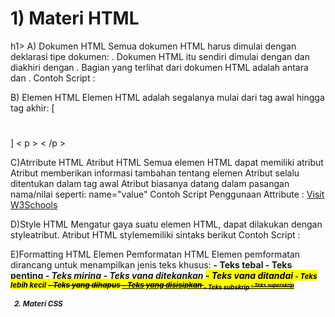 <h1>1) Materi HTML</h1>h1>
   A) Dokumen HTML
   Semua dokumen HTML harus dimulai dengan deklarasi tipe dokumen: <!DOCTYPE html>.
   Dokumen HTML itu sendiri dimulai dengan <html>dan diakhiri dengan </html>.
   Bagian yang terlihat dari dokumen HTML adalah antara <body>dan </body>.
   Contoh Script :
   <!DOCTYPE html>
<html>
<body>
</body>
</html>

  B) Elemen HTML
  Elemen HTML adalah segalanya mulai dari tag awal hingga tag akhir:
  [<h1>  </h1> ​​]
  < p >  < /p >

  C)Atrribute HTML
  Atribut HTML
  Semua elemen HTML dapat memiliki atribut
  Atribut memberikan informasi tambahan tentang elemen
  Atribut selalu ditentukan dalam tag awal
  Atribut biasanya datang dalam pasangan nama/nilai seperti: name="value"
  Contoh Script Penggunaan Attribute <a> :
  <a href="https://www.w3schools.com">Visit W3Schools</a>

  D)Style HTML
  Mengatur gaya suatu elemen HTML, dapat dilakukan dengan styleatribut.
  Atribut HTML stylememiliki sintaks berikut
  Contoh Script :
  <tagname style="property:value;">

  E)Formatting HTML
  Elemen Pemformatan HTML
  Elemen pemformatan dirancang untuk menampilkan jenis teks khusus:
 <b>- Teks tebal
 <strong>- Teks penting
 <i>- Teks miring
 <em>- Teks yang ditekankan
 <mark>- Teks yang ditandai
 <small>- Teks lebih kecil
 <del>- Teks yang dihapus
 <ins>- Teks yang disisipkan
 <sub>- Teks subskrip
 <sup>- Teks superskrip

2) Materi CSS


  

  

